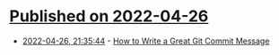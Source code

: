 # [Published on 2022-04-26](index.md)

* [2022-04-26, 21:35:44](https://news.ycombinator.com/item?id=31173484) - [How to Write a Great Git Commit Message](https://cbea.ms/git-commit/)
